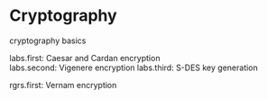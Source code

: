 # Cryptography
cryptography basics

labs.first: Caesar and Cardan encryption    
labs.second: Vigenere encryption
labs.third: S-DES key generation

rgrs.first: Vernam encryption

